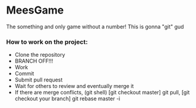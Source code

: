 # MeesGame
The something and only game without a number!
This is gonna "git" gud


### How to work on the project:
 - Clone the repository
 - BRANCH OFF!!!
 - Work
 - Commit
 - Submit pull request
 - Wait for others to review and eventually merge it
 - If there are merge conflicts, (git shell) [git checkout master] git pull, [git checkout your branch] git rebase master -i
